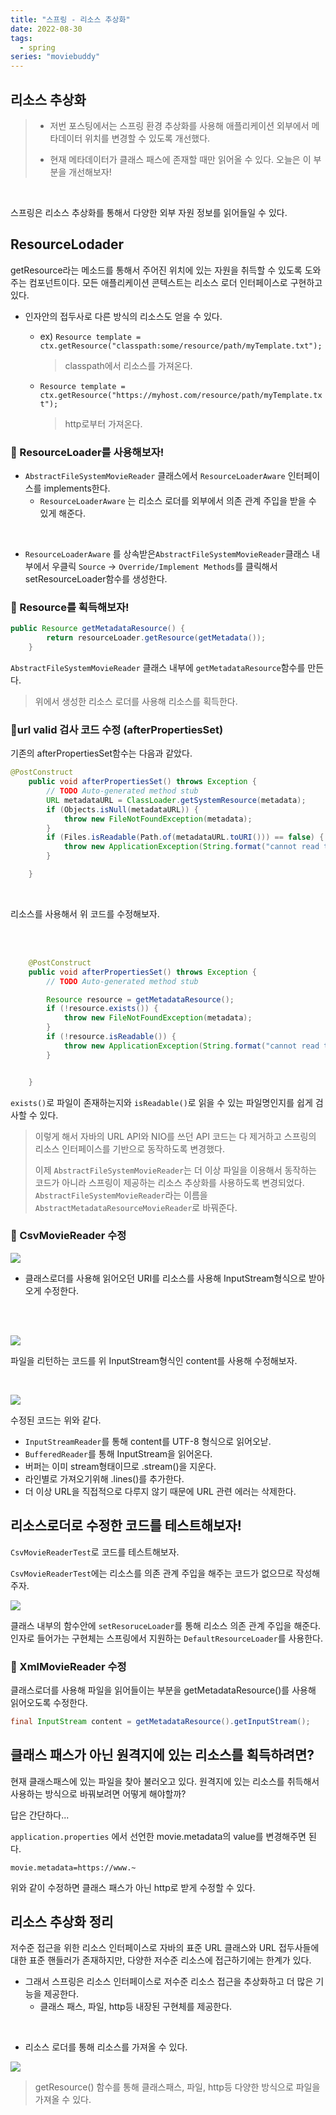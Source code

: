 ```yaml
---
title: "스프링 - 리소스 추상화"
date: 2022-08-30
tags:
  - spring
series: "moviebuddy"
---
```


## 리소스 추상화

> - 저번 포스팅에서는 스프링 환경 추상화를 사용해 애플리케이션 외부에서 메타데이터 위치를 변경할 수 있도록 개선했다.
>
> - 현재 메타데이터가 클래스 패스에 존재할 때만 읽어올 수 있다. 오늘은 이 부분을 개선해보자!

<br/>

스프링은 리소스 추상화를 통해서 다양한 외부 자원 정보를 읽어들일 수 있다.

## ResourceLodader

getResource라는 메소드를 통해서 주어진 위치에 있는 자원을 취득할 수 있도록 도와주는 컴포넌트이다. 모든 애플리케이션 콘텍스트는 리소스 로더 인터페이스로 구현하고 있다.

- 인자안의 접두사로 다른 방식의 리소스도 얻을 수 있다.

  - ex) `Resource template = ctx.getResource("classpath:some/resource/path/myTemplate.txt");`

    > classpath에서 리소스를 가져온다.

  - `Resource template = ctx.getResource("https://myhost.com/resource/path/myTemplate.txt");`

    > http로부터 가져온다.

### 📌 ResourceLoader를 사용해보자!

- `AbstractFileSystemMovieReader` 클래스에서 `ResourceLoaderAware` 인터페이스를 implements한다.
  - `ResourceLoaderAware` 는 리소스 로더를 외부에서 의존 관계 주입을 받을 수 있게 해준다.

<br/>

- `ResourceLoaderAware` 를 상속받은`AbstractFileSystemMovieReader`클래스 내부에서 우클릭 `Source` -> `Override/Implement Methods`를 클릭해서 setResourceLoader함수를 생성한다.

### 📌 Resource를 획득해보자!

```java
public Resource getMetadataResource() {
		return resourceLoader.getResource(getMetadata());
	}
```

`AbstractFileSystemMovieReader` 클래스 내부에 `getMetadataResource`함수를 만든다.

> 위에서 생성한 리소스 로더를 사용해 리소스를 획득한다.

### 📌url valid 검사 코드 수정 (afterPropertiesSet)

기존의 afterPropertiesSet함수는 다음과 같았다.

```java
@PostConstruct
	public void afterPropertiesSet() throws Exception {
		// TODO Auto-generated method stub
		URL metadataURL = ClassLoader.getSystemResource(metadata);
		if (Objects.isNull(metadataURL)) {
			throw new FileNotFoundException(metadata);
		}
		if (Files.isReadable(Path.of(metadataURL.toURI())) == false) {
			throw new ApplicationException(String.format("cannot read to metadata. [%s]", metadata));
		}

	}
```

<br/>

리소스를 사용해서 위 코드를 수정해보자.

<br/> <br/>

```java
	@PostConstruct
	public void afterPropertiesSet() throws Exception {
		// TODO Auto-generated method stub

		Resource resource = getMetadataResource();
		if (!resource.exists()) {
			throw new FileNotFoundException(metadata);
		}
		if (!resource.isReadable()) {
			throw new ApplicationException(String.format("cannot read to metadata. [%s]", metadata));
		}


	}
```

`exists()`로 파일이 존재하는지와 `isReadable()`로 읽을 수 있는 파일명인지를 쉽게 검사할 수 있다.

> 이렇게 해서 자바의 URL API와 NIO를 쓰던 API 코드는 다 제거하고 스프링의 리소스 인터페이스를 기반으로 동작하도록 변경했다.
>
> 이제 `AbstractFileSystemMovieReader`는 더 이상 파일을 이용해서 동작하는 코드가 아니라 스프링이 제공하는 리소스 추상화를 사용하도록 변경되었다. `AbstractFileSystemMovieReader`라는 이름을 `AbstractMetadataResourceMovieReader`로 바꿔준다.

### 📌 CsvMovieReader 수정

![](geturl.png)

- 클래스로더를 사용해 읽어오던 URI를 리소스를 사용해 InputStream형식으로 받아오게 수정한다.

<br/> <br/>

![](files.png)

파일을 리턴하는 코드를 위 InputStream형식인 content를 사용해 수정해보자.

<br/>

![](bufferedreader.png)

수정된 코드는 위와 같다.

- `InputStreamReader`를 통해 content를 UTF-8 형식으로 읽어오낟.
- `BufferedReader`를 통해 InputStream을 읽어온다.
- 버퍼는 이미 stream형태이므로 .stream()을 지운다.
- 라인별로 가져오기위해 .lines()를 추가한다.
- 더 이상 URL을 직접적으로 다루지 않기 때문에 URL 관련 에러는 삭제한다.

## 리소스로더로 수정한 코드를 테스트해보자!

`CsvMovieReaderTest`로 코드를 테스트해보자.<br/>

`CsvMovieReaderTest`에는 리소스를 의존 관계 주입을 해주는 코드가 없으므로 작성해주자.

![](setresource.png)

클래스 내부의 함수안에 `setResoruceLoader`를 통해 리소스 의존 관계 주입을 해준다. 인자로 들어가는 구현체는 스프링에서 지원하는 `DefaultResourceLoader`를 사용한다.

### 📌 XmlMovieReader 수정

클래스로더를 사용해 파일을 읽어들이는 부분을 getMetadataResource()를 사용해 읽어오도록 수정한다.

```java
final InputStream content = getMetadataResource().getInputStream();
```

## 클래스 패스가 아닌 원격지에 있는 리소스를 획득하려면?

현재 클래스패스에 있는 파일을 찾아 불러오고 있다. 원격지에 있는 리소스를 취득해서 사용하는 방식으로 바꿔보려면 어떻게 해야할까?<br/>

답은 간단하다...

`application.properties` 에서 선언한 movie.metadata의 value를 변경해주면 된다.

```
movie.metadata=https://www.~
```

위와 같이 수정하면 클래스 패스가 아닌 http로 받게 수정할 수 있다.

## 리소스 추상화 정리

저수준 접근을 위한 리소스 인터페이스로 자바의 표준 URL 클래스와 URL 접두사들에 대한 표준 핸들러가 존재하지만, 다양한 저수준 리소스에 접근하기에는 한계가 있다.<br/>

- 그래서 스프링은 리소스 인터페이스로 저수준 리소스 접근을 추상화하고 더 많은 기능을 제공한다.
  - 클래스 패스, 파일, http등 내장된 구현체를 제공한다.

<br/>

- 리소스 로더를 통해 리소스를 가져올 수 있다.

![](resource-loader.png)

> getResource() 함수를 통해 클래스패스, 파일, http등 다양한 방식으로 파일을 가져올 수 있다.
